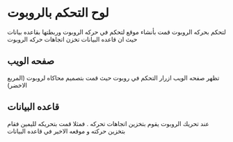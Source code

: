 # لوح التحكم بالروبوت
لتحكم بحركه الروبوت قمت بأنشاء موقع لتحكم في حركه الروبوت وربطتها بقاعده بيانات حيث ان قاعده البيانات تخزن اتجاهات حركه الروبوت 
## صفحه الويب 
تظهر صفحه الويب ازرار التحكم في روبوت حيث قمت بتصميم محاكاه لروبوت (المربع الاخضر) 

## قاعده البيانات 
عند تحريك الروبوت يقوم بتخزين اتجاهات تحركه . فمثلا قمت بتحريكه لليمين فقام بتخزين حركته و موقعه الاخير في قاعده البيانات 
